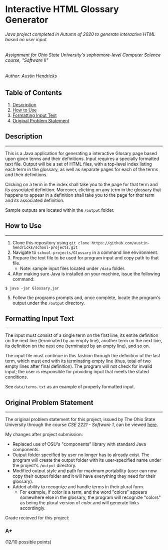 # Interactive HTML Glossary Generator
###### Java project completed in Autumn of 2020 to generate interactive HTML based on user input.
###### Assignment for Ohio State University's sophomore-level Computer Science course, "Software II"
###### Author: [Austin Hendricks](https://github.com/austin-hendricks)

## Table of Contents
1. [Description](#description)
2. [How to Use](#how-to-use)
3. [Formatting Input Text](#formatting-input-text)
4. [Original Problem Statement](#original-problem-statement)


## Description
***
This is a Java application for generating a interactive Glosary page based upon given terms and their definitions. Input requires a specially formatted text file. Output 
will be a set of HTML files, with a top-level index listing each term in the glossary, as well as separate pages for each of the terms and their definitions. 

Clicking on a term in the index shall take you to the page 
for that term and its associated definition. Moreover, clicking on any term in the glossary that happens to appear in a definition shall take you to the page for _that_ term 
and its associated definition.

Sample outputs are located within the `/output` folder.


## How to Use
***
1. Clone this repository using `git clone https://github.com/austin-hendricks/school-projects.git`
2. Navigate to `school-projects/Glossary` in a command line environment.
3. Prepare the text file to be used for program input and copy path to that file.
    * Note: sample input files located under `/data` folder.
4. After making sure Java is installed on your machine, issue the following command:
```
$ java -jar Glossary.jar
```
5. Follow the programs prompts and, once complete, locate the program's output under the `/output` directory.



## Formatting Input Text
***
The input must consist of a single term on the first line, its entire definition on the next line (terminated by an empty line), another term on the next line, its definition on the next one (terminated by an empty line), and so on. 

The input file must continue in this fashion through the definition of the last term, which must end with its terminating empty line (thus, total of two empty lines after final definition). The program will not check for invalid input; the user is responsible for providing input that meets the stated conditions.

See `data/terms.txt` as an example of properly formatted input.


## Original Problem Statement
***
The original problem statement for this project, issued by The Ohio State University through the course *CSE 2221 - Software 1*, can be viewed 
[here](http://web.cse.ohio-state.edu/software/2221/web-sw1/assignments/projects/glossary/glossary.html).

My changes after project submission:
* Replaced use of OSU's "components" library with standard Java components.
* Output folder specified by user no longer has to already exist. The program will create the output folder with its user-specified name under the project's `/output` directory.
* Modified output style and path for maximum portability (user can now copy their output folder and it will have everything they need for their glossary).
* Added ability to recognize and handle terms in their plural form.
     * For example, if *color* is a term, and the word "colors" appears somewhere else in the glossary, the program will recognize "colors" as being the plural version of *color* and will generate links accordingly.

Grade recieved for this project: 
### A+ 
(12/10 possible points)
